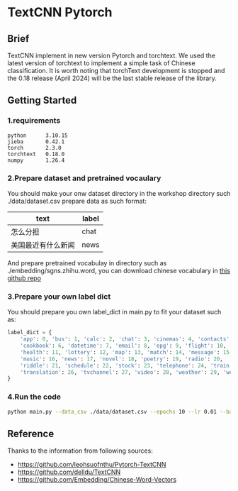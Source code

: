 # TextCNN Pytorch

## Brief
TextCNN implement in new version Pytorch and torchtext. We used the latest version of torchtext to implement a simple task of Chinese classification. It is worth noting that torchText development is stopped and the 0.18 release (April 2024) will be the last stable release of the library.

## Getting Started

### 1.requirements
```
python      3.10.15
jieba       0.42.1
torch       2.3.0
torchtext   0.18.0
numpy       1.26.4
```

### 2.Prepare dataset and pretrained vocaulary
You should make your onw dataset directory in the workshop directory such ./data/dataset.csv prepare data as such format:

|text|label|
|--|--|
|怎么分担|chat|
|美国最近有什么新闻|news|

And prepare pretrained vocabulay in directory such as ./embedding/sgns.zhihu.word, you can download chinese vocabulary in [this github repo](https://github.com/Embedding/Chinese-Word-Vectors)

### 3.Prepare your own label dict

You should prepare you own label_dict in main.py to fit your dataset such as:
```python
label_dict = {
    'app': 0, 'bus': 1, 'calc': 2, 'chat': 3, 'cinemas': 4, 'contacts': 5, 
    'cookbook': 6, 'datetime': 7, 'email': 8, 'epg': 9, 'flight': 10, 
    'health': 11, 'lottery': 12, 'map': 13, 'match': 14, 'message': 15, 
    'music': 16, 'news': 17, 'novel': 18, 'poetry': 19, 'radio': 20, 
    'riddle': 21, 'schedule': 22, 'stock': 23, 'telephone': 24, 'train': 25, 
    'translation': 26, 'tvchannel': 27, 'video': 28, 'weather': 29, 'website': 30
}
```

### 4.Run the code
```bash
python main.py --data_csv ./data/dataset.csv --epochs 10 --lr 0.01 --batch_size 64 --kernel_height 3,4,5 --out_channel 100 --dropout 0.5 -testdata_ratio 0.3
```

## Reference

Thanks to the information from following sources:
- https://github.com/leohsuofnthu/Pytorch-TextCNN
- https://github.com/delldu/TextCNN
- https://github.com/Embedding/Chinese-Word-Vectors

